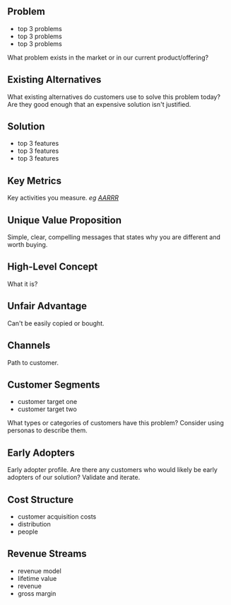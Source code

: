 ## Problem

- top 3 problems
- top 3 problems
- top 3 problems

What problem exists in the market or in our current product/offering?

## Existing Alternatives

What existing alternatives do customers use to solve this problem today? Are they good enough that an expensive solution isn't justified.

## Solution

- top 3 features
- top 3 features
- top 3 features

## Key Metrics
Key activities you measure.
*eg [AARRR](http://www.slideshare.net/dmc500hats/startup-metrics-for-pirates-long-version)*

## Unique Value Proposition

Simple, clear, compelling messages that states why you are different and worth buying.

## High-Level Concept

What it is? 

## Unfair Advantage

Can't be easily copied or bought.

## Channels

Path to customer.

## Customer Segments

- customer target one
- customer target two

What types or categories of customers have this problem? Consider using personas to describe them.

## Early Adopters

Early adopter profile.  Are there any customers who would likely be early adopters of our solution?  Validate and iterate.

## Cost Structure

- customer acquisition costs
- distribution
- people

## Revenue Streams

- revenue model
- lifetime value
- revenue
- gross margin